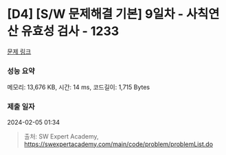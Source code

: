 # [D4] [S/W 문제해결 기본] 9일차 - 사칙연산 유효성 검사 - 1233 

[문제 링크](https://swexpertacademy.com/main/code/problem/problemDetail.do?contestProbId=AV141176AIwCFAYD) 

### 성능 요약

메모리: 13,676 KB, 시간: 14 ms, 코드길이: 1,715 Bytes

### 제출 일자

2024-02-05 01:34



> 출처: SW Expert Academy, https://swexpertacademy.com/main/code/problem/problemList.do
